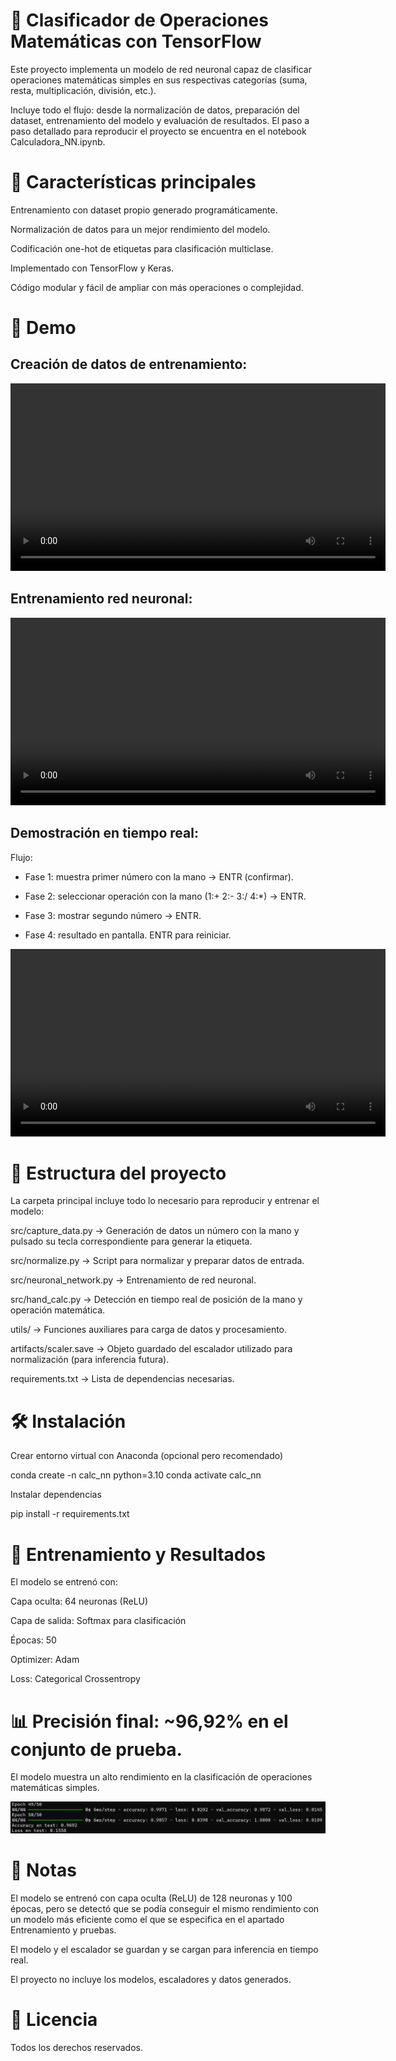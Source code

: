 # 🧮 Clasificador de Operaciones Matemáticas con TensorFlow

Este proyecto implementa un modelo de red neuronal capaz de clasificar operaciones matemáticas simples en sus respectivas categorías (suma, resta, multiplicación, división, etc.).

Incluye todo el flujo: desde la normalización de datos, preparación del dataset, entrenamiento del modelo y evaluación de resultados.
El paso a paso detallado para reproducir el proyecto se encuentra en el notebook Calculadora_NN.ipynb.

# 📌 Características principales

Entrenamiento con dataset propio generado programáticamente.

Normalización de datos para un mejor rendimiento del modelo.

Codificación one-hot de etiquetas para clasificación multiclase.

Implementado con TensorFlow y Keras.

Código modular y fácil de ampliar con más operaciones o complejidad.

# 🎥 Demo

## Creación de datos de entrenamiento:

<video src="./media/capture_data.mp4" controls width="600"></video>

## Entrenamiento red neuronal:

<video src="./media/neuronal_network.mp4" controls width="600"></video>

## Demostración en tiempo real: 

Flujo:

* Fase 1: muestra primer número con la mano → ENTR (confirmar).

* Fase 2: seleccionar operación con la mano (1:+ 2:- 3:/ 4:*) → ENTR.

* Fase 3: mostrar segundo número → ENTR.

* Fase 4: resultado en pantalla. ENTR para reiniciar.

<video src="./media/capture_data.mp4" controls width="600"></video>

# 📁 Estructura del proyecto

La carpeta principal incluye todo lo necesario para reproducir y entrenar el modelo:

src/capture_data.py → Generación de datos un número con la mano y pulsado su tecla correspondiente para generar la etiqueta.

src/normalize.py → Script para normalizar y preparar datos de entrada.

src/neuronal_network.py → Entrenamiento de red neuronal.

src/hand_calc.py → Detección en tiempo real de posición de la mano y operación matemática.

utils/ → Funciones auxiliares para carga de datos y procesamiento.

artifacts/scaler.save → Objeto guardado del escalador utilizado para normalización (para inferencia futura).

requirements.txt → Lista de dependencias necesarias.

# 🛠️ Instalación

Crear entorno virtual con Anaconda (opcional pero recomendado)

conda create -n calc_nn python=3.10
conda activate calc_nn

Instalar dependencias

pip install -r requirements.txt

# 🚀 Entrenamiento y Resultados

El modelo se entrenó con:

Capa oculta: 64 neuronas (ReLU)

Capa de salida: Softmax para clasificación

Épocas: 50

Optimizer: Adam

Loss: Categorical Crossentropy

# 📊 Precisión final: ~96,92% en el conjunto de prueba.
El modelo muestra un alto rendimiento en la clasificación de operaciones matemáticas simples.

<img src="./media/results_test.png" controls width="600">

# 📌 Notas
El modelo se entrenó con capa oculta (ReLU) de 128 neuronas y 100 épocas, pero se detectó que se podía conseguir el mismo rendimiento con un modelo más eficiente como el que se especifica en el apartado Entrenamiento y pruebas.

El modelo y el escalador se guardan y se cargan para inferencia en tiempo real.

El proyecto no incluye los modelos, escaladores y datos generados.


# 📜 Licencia
Todos los derechos reservados.